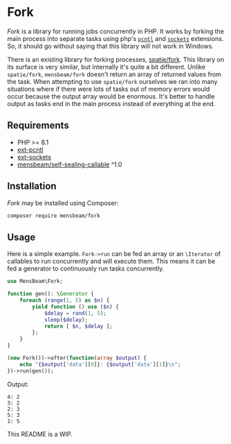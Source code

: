 [a]: https://www.php.net/manual/en/book.pcntl.php
[b]: https://www.php.net/manual/en/book.sockets.php
[c]: https://github.com/spatie/fork
[d]: https://code.mensbeam.com/MensBeam/SelfSealingCallable

# Fork #

_Fork_ is a library for running jobs concurrently in PHP. It works by forking the main process into separate tasks using php's [`pcntl`][a] and [`sockets`][b] extensions. So, it should go without saying that this library will not work in Windows.

There is an existing library for forking processes, [spatie/fork][c]. This library on its surface is very similar, but internally it's quite a bit different. Unlike `spatie/fork`, `mensbeam/fork` doesn't return an array of returned values from the task. When attempting to use `spatie/fork` ourselves we ran into many situations where if there were lots of tasks out of memory errors would occur because the output array would be enormous. It's better to handle output as tasks end in the main process instead of everything at the end.

## Requirements ##

* PHP >= 8.1
* [ext-pcntl][a]
* [ext-sockets][b]
* [mensbeam/self-sealing-callable][d] ^1.0

## Installation ##

_Fork_ may be installed using Composer:

```bash
composer require mensbeam/fork
```

## Usage ##

Here is a simple example. `Fork->run` can be fed an array or an `\Iterator` of callables to run concurrently and will execute them. This means it can be fed a generator to continuously run tasks concurrently.

```php
use MensBeam\Fork;

function gen(): \Generator {
    foreach (range(1, 5) as $n) {
        yield function () use ($n) {
            $delay = rand(1, 5);
            sleep($delay);
            return [ $n, $delay ];
        };
    }
}

(new Fork())->after(function(array $output) {
    echo "{$output['data'][0]}: {$output['data'][1]}\n";
})->run(gen());
```

Output:

```
4: 2
3: 2
2: 3
5: 3
1: 5
```

This README is a WIP.
